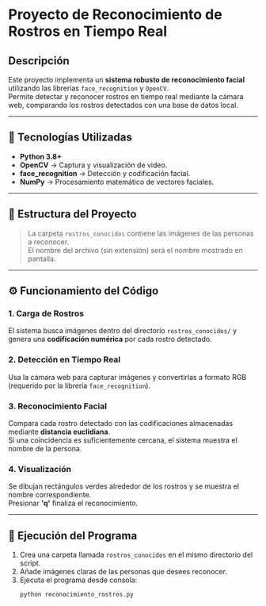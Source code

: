 # Proyecto de Reconocimiento de Rostros en Tiempo Real

## Descripción
Este proyecto implementa un **sistema robusto de reconocimiento facial** utilizando las librerías `face_recognition` y `OpenCV`.  
Permite detectar y reconocer rostros en tiempo real mediante la cámara web, comparando los rostros detectados con una base de datos local.

---

## 🧠 Tecnologías Utilizadas
- **Python 3.8+**
- **OpenCV** → Captura y visualización de video.
- **face_recognition** → Detección y codificación facial.
- **NumPy** → Procesamiento matemático de vectores faciales.

---

## 📂 Estructura del Proyecto

> La carpeta `rostros_conocidos` contiene las imágenes de las personas a reconocer.  
> El nombre del archivo (sin extensión) será el nombre mostrado en pantalla.

---

## ⚙️ Funcionamiento del Código

### 1. Carga de Rostros
El sistema busca imágenes dentro del directorio `rostros_conocidos/` y genera una **codificación numérica** por cada rostro detectado.

### 2. Detección en Tiempo Real
Usa la cámara web para capturar imágenes y convertirlas a formato RGB (requerido por la librería `face_recognition`).

### 3. Reconocimiento Facial
Compara cada rostro detectado con las codificaciones almacenadas mediante **distancia euclidiana**.  
Si una coincidencia es suficientemente cercana, el sistema muestra el nombre de la persona.

### 4. Visualización
Se dibujan rectángulos verdes alrededor de los rostros y se muestra el nombre correspondiente.  
Presionar **'q'** finaliza el reconocimiento.

---

## 🚀 Ejecución del Programa
1. Crea una carpeta llamada `rostros_conocidos` en el mismo directorio del script.
2. Añade imágenes claras de las personas que desees reconocer.
3. Ejecuta el programa desde consola:
   ```bash
   python reconocimiento_rostros.py

